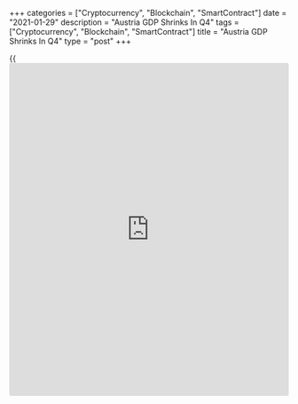 +++
categories = ["Cryptocurrency", "Blockchain", "SmartContract"]
date = "2021-01-29"
description = "Austria GDP Shrinks In Q4"
tags = ["Cryptocurrency", "Blockchain", "SmartContract"]
title = "Austria GDP Shrinks In Q4"
type = "post"
+++

{{<iframe id="large-banner" src="https://www.bounty.group/#slide=8.0" width="100%" height="600" scrolling="no" style="border: 0px solid rgb(216, 221, 230); border-radius: 3px;">}}

Austria's [economy][1] contracted in the final three months of 2020
after strong growth in the third quarter, preliminary figures from the
Austrian Institute of Economic Research, or WIFO, showed on Friday.

Gross domestic product decreased 4.3 percent from the third quarter,
when the economy expanded 12.0 percent. Economists were looking for a
2.5 percent decline.

From a year ago, GDP fell 7.8 percent in the fourth quarter after a 4.2
percent drop in the previous three months. That was the fourth
contraction in a row.

The restrictions of the second lockdown hurt consumer spending and the
service sector, WIFO said.

Tourism, commerce, transport as well the [entertainment][2] and
recreation sectors recorded significant losses, while the boom was more
stable in the construction and industrial sectors.

For comments and feedback [contact](https://www.playgroundfx.com/contact/): editorial@rtt[news](https://www.letsplayfx.com/blog/forex-news-website/).com

[Economic News][1]

 **What parts of the world are seeing the best (and worst) economic
performances lately? Click[here][3] to check out our [Econ Scorecard][3]
and find out! See up-to-the-moment [ranking](https://www.playgroundfx.com/blog/crypto-exchange-ranking/)s for the best and worst
performers in [GDP][4], [unemployment rate][5], [inflation][6] and much
more.**

   1. www.rtt[news](https://www.letsplayfx.com/blog/forex-news-website/).com/Content/EconomicNews.aspx
   2. www.rtt[news](https://www.letsplayfx.com/blog/forex-news-website/).com/Content/Entertainment.aspx
   3. www.rtt[news](https://www.letsplayfx.com/blog/forex-news-website/).com/economic-scorecard/world-rank/unemployment-rate/highest-performance.aspx
   4. www.rtt[news](https://www.letsplayfx.com/blog/forex-news-website/).com/economic-scorecard/world-rank/GDP/highest-performance.aspx
   5. www.rtt[news](https://www.letsplayfx.com/blog/forex-news-website/).com/economic-scorecard/world-rank/unemployment-rate/lowest-performance.aspx
   6. www.rtt[news](https://www.letsplayfx.com/blog/forex-news-website/).com/economic-scorecard/world-rank/CPI/highest-performance.aspx